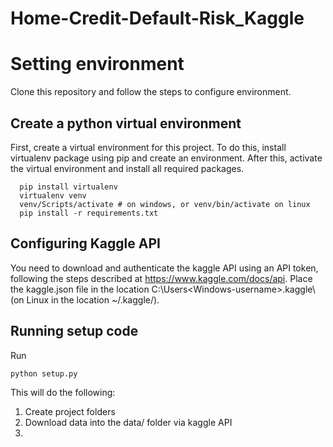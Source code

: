 # Home-Credit-Default-Risk_Kaggle

# Setting environment
Clone this repository and follow the steps to configure environment.

## Create a python virtual environment
First, create a virtual environment for this project. To do this, install virtualenv package using pip and create an environment. After this, activate the virtual environment and install all required packages.
``` shell
  pip install virtualenv
  virtualenv venv
  venv/Scripts/activate # on windows, or venv/bin/activate on linux
  pip install -r requirements.txt
```

## Configuring Kaggle API
You need to download and authenticate the kaggle API using an API token, following the steps
described at https://www.kaggle.com/docs/api. Place the kaggle.json file in the location C:\Users\<Windows-username>\.kaggle\ (on Linux in the location ~/.kaggle/).

## Running setup code
Run 
```
python setup.py
```
This will do the following:
1. Create project folders
2. Download data into the data/ folder via kaggle API
3. 